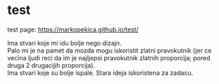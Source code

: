 # test

test page: https://markopekica.github.io/test/

Ima stvari koje mi idu bolje nego dizajn.    
Palo mi je na pamet da mozda mogu iskoristit zlatni pravokutnik (jer ce vecina ljudi reci da im je najljepsi pravokutnik zlatnih proporcija; pored druga 2 drugacijih proporcija).    
Ima stvari koje su bolje ispale. Stara ideja iskoristena za zadacu.
